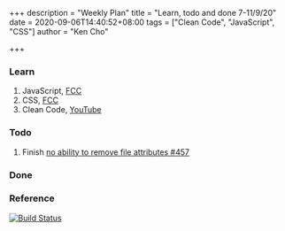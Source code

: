 +++
description = "Weekly Plan"
title = "Learn, todo and done 7-11/9/20"
date = 2020-09-06T14:40:52+08:00
tags = ["Clean Code", "JavaScript", "CSS"]
author = "Ken Cho"

+++  
### Learn
1. JavaScript, [FCC](https://www.freecodecamp.org/learn/)
2. CSS, [FCC](https://www.freecodecamp.org/learn/)
3. Clean Code, [YouTube](https://www.youtube.com/watch?v=7EmboKQH8lM)

### Todo
1. Finish [no ability to remove file attributes #457](https://github.com/gigascience/gigadb-website/issues/457)

### Done


### Reference


[![Build Status](https://travis-ci.org/kencho51/gigathing.svg?branch=master)](https://travis-ci.org/kencho51/gigathing)


